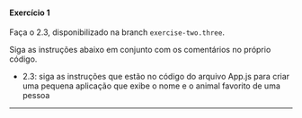 #### Exercício 1

Faça o 2.3, disponibilizado na branch `exercise-two.three`.

Siga as instruções abaixo em conjunto com os comentários no próprio código.

- 2.3: siga as instruções que estão no código do arquivo App.js para criar uma pequena aplicação que exibe o nome e o animal favorito de uma pessoa

---
